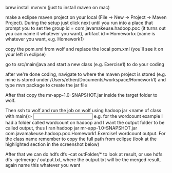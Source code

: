 brew install mvnvm (just to install maven on mac)

make a eclipse maven project on your local (File -> New -> Project -> Maven Project). During the setup just click next until you run into a place that prompt you to set the group id = com.javamakeuse.hadoop.poc (it turns out you can name it whatever you want), artifact id = Homeworkx (name is whatever you want, e.g. Homework1)

copy the pom.xml from wolf and replace the local pom.xml (you'll see it on your left in eclipse)

go to src/main/java and start a new class (e.g. Exercise1) to do your coding

after we're done coding, navigate to where the maven project is stored (e.g. mine is stored under /Users/ethen/Documents/workspace/Homework1) and type mvn package to create the jar file

After that copy the mr-app-1.0-SNAPSHOT.jar inside the target folder to wolf.

Then ssh to wolf and run the job on wolf using hadoop jar <name of jar file> <name of class with main()> <input files> <output directory> e.g. for the wordcount example I had a folder called wordcount on hadoop and I want the output folder to be called output, thus I ran hadoop jar mr-app-1.0-SNAPSHOT.jar com.javamakeuse.hadoop.poc.Homework1.Exercise1 wordcount output. For the class name remember to copy the full path from eclipse (look at the highlighted section in the screenshot below)

After that we can do hdfs dfs -cat outFolder/* to look at result, or use hdfs dfs -getmerge <output directory>/ output.txt, where the output.txt will be the merged result, again name this whatever you want



